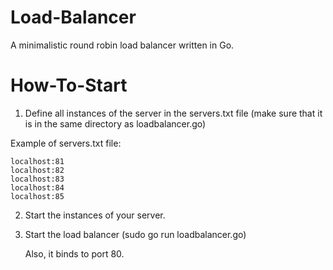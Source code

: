 # Load-Balancer
A minimalistic round robin load balancer written in Go.

# How-To-Start
1. Define all instances of the server in the servers.txt file (make sure that it is in the same directory as loadbalancer.go)

Example of servers.txt file:
```
localhost:81
localhost:82
localhost:83
localhost:84
localhost:85
```

2. Start the instances of your server.
3. Start the load balancer (sudo go run loadbalancer.go) 
   
   Also, it binds to port 80.
